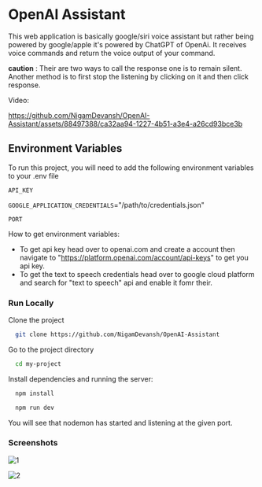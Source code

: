 
# OpenAI Assistant
 
 This web application is basically google/siri voice assistant but rather being powered by google/apple it's powered by ChatGPT of OpenAi. It receives voice commands and return the voice output of your command.

**caution** : Their are two ways to call the response one is to remain silent. Another method is to first stop the listening by clicking on it and then click response.

Video:

https://github.com/NigamDevansh/OpenAI-Assistant/assets/88497388/ca32aa94-1227-4b51-a3e4-a26cd93bce3b



## Environment Variables

To run this project, you will need to add the following environment variables to your .env file

`API_KEY`

`GOOGLE_APPLICATION_CREDENTIALS`="/path/to/credentials.json"

`PORT`

How to get environment variables:
- To get api key head over to openai.com and create a account then navigate to "https://platform.openai.com/account/api-keys" to get you api key.
- To get the text to speech credentials head over to google cloud platform and search for "text to speech" api and enable it fomr their.

### Run Locally

Clone the project

```bash
  git clone https://github.com/NigamDevansh/OpenAI-Assistant
```

Go to the project directory

```bash
  cd my-project
```

Install dependencies and running the server:

```bash
  npm install
```
```bash
  npm run dev
```

You will see that nodemon has started and listening at the given port.



### Screenshots

![1](https://github.com/NigamDevansh/Community-api/assets/88497388/446f488c-38c5-412a-aa62-b9960efcfacf)

![2](https://github.com/NigamDevansh/Community-api/assets/88497388/8878e5d9-d31f-4b90-8cc3-24094c3a5864)


